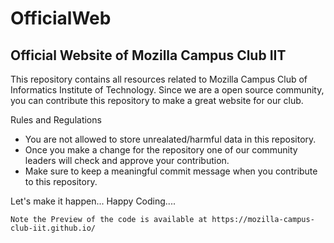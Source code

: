 # OfficialWeb

## Official Website of Mozilla Campus Club IIT


This repository contains all resources related to Mozilla Campus Club of Informatics Institute of Technology. Since we are a open source community, you can contribute this repository to make a great website for our club.

Rules and Regulations
* You are not allowed to store unrealated/harmful data in this repository.
* Once you make a change for the repository one of our community leaders will check and approve your contribution.
* Make sure to keep a meaningful commit message when you contribute to this repository.

Let's make it happen...
Happy Coding....

`Note the Preview of the code is available at https://mozilla-campus-club-iit.github.io/`
